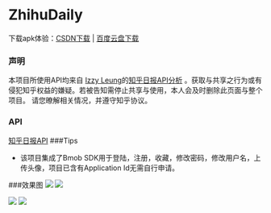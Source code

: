 # ZhihuDaily

下载apk体验：[CSDN下载](http://download.csdn.net/detail/leibnik/9482723) | [百度云盘下载](http://pan.baidu.com/s/1hrT9UNq)
### 声明 
本项目所使用API均来自 [Izzy Leung](https://github.com/izzyleung)的[知乎日报API分析](https://github.com/izzyleung/ZhihuDailyPurify/wiki/知乎日报-API-分析) 。获取与共享之行为或有侵犯知乎权益的嫌疑。若被告知需停止共享与使用，本人会及时删除此页面与整个项目。 请您暸解相关情况，并遵守知乎协议。
### API
[知乎日报API](https://github.com/leibnik/ZhihuDaily/blob/master/ZhihuDaily-api.md)
###Tips
* 该项目集成了Bmob SDK用于登陆，注册，收藏，修改密码，修改用户名，上传头像，项目已含有Application Id无需自行申请。

###效果图
![](http://ww4.sinaimg.cn/bmiddle/b5405c76gw1f8xzrnsbjvj20xm1tz15k.jpg)
![](http://ww3.sinaimg.cn/bmiddle/b5405c76gw1f8xzrtc4jlj20xm1tz4fz.jpg)

![](http://ww1.sinaimg.cn/bmiddle/b5405c76gw1f8xzs1mxxjj20xm1tzqf2.jpg)
![](http://ww2.sinaimg.cn/bmiddle/b5405c76gw1f8xzsbxvfij20xm1tz4fz.jpg)

